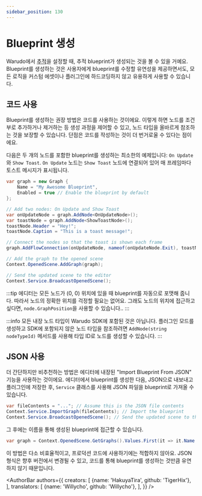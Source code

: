 ```yaml
---
sidebar_position: 130
---
```


# Blueprint 생성

Warudo에서 [추적](../../mocap/overview)을 설정할 때, 추적 blueprint가 생성되는 것을 볼 수 있을 거예요. Blueprint를 생성하는 것은 사용자에게 blueprint를 수정할 유연성을 제공하면서도, 모든 로직을 커스텀 에셋이나 플러그인에 하드코딩하지 않고 유용하게 사용할 수 있습니다.

## 코드 사용

Blueprint를 생성하는 권장 방법은 코드를 사용하는 것이에요. 이렇게 하면 노드를 조건부로 추가하거나 제거하는 등 생성 과정을 제어할 수 있고, 노드 타입을 올바르게 참조하는 것을 보장할 수 있습니다. 단점은 코드를 작성하는 것이 더 번거로울 수 있다는 점이에요.

다음은 두 개의 노드를 포함한 blueprint를 생성하는 최소한의 예제입니다: `On Update`와 `Show Toast`. `On Update` 노드는 `Show Toast` 노드에 연결되어 있어 매 프레임마다 토스트 메시지가 표시됩니다.

```csharp
var graph = new Graph {
    Name = "My Awesome Blueprint",
    Enabled = true // Enable the blueprint by default
};

// Add two nodes: On Update and Show Toast
var onUpdateNode = graph.AddNode<OnUpdateNode>();
var toastNode = graph.AddNode<ShowToastNode>();
toastNode.Header = "Hey!";
toastNode.Caption = "This is a toast message!";

// Connect the nodes so that the toast is shown each frame
graph.AddFlowConnection(onUpdateNode, nameof(onUpdateNode.Exit), toastNode, nameof(toastNode.Enter));

// Add the graph to the opened scene
Context.OpenedScene.AddGraph(graph);

// Send the updated scene to the editor
Context.Service.BroadcastOpenedScene();
```

:::tip
에디터는 모든 노드가 (0, 0) 위치에 있을 때 blueprint를 자동으로 포맷해 줍니다. 따라서 노드의 정확한 위치를 걱정할 필요는 없어요. 그래도 노드의 위치에 접근하고 싶다면, `node.GraphPosition`을 사용할 수 있습니다..
:::

:::info
모든 내장 노드 타입이 Warudo SDK에 포함된 것은 아닙니다. 플러그인 모드를 생성하고 SDK에 포함되지 않은 노드 타입을 참조하려면 `AddNode(string nodeTypeId)` 메서드를 사용해 타입 ID로 노드를 생성할 수 있습니다.
:::

## JSON 사용

더 간단하지만 비추천하는 방법은 에디터에 내장된 "Import Blueprint From JSON" 기능을 사용하는 것이에요. 에디터에서 blueprint를 생성한 다음, JSON으로 내보내고 플러그인에 저장한 후, `Service` 클래스를 사용해 JSON 파일을 blueprint로 가져올 수 있습니다.

```csharp
var fileContents = "..."; // Assume this is the JSON file contents
Context.Service.ImportGraph(fileContents); // Import the blueprint
Context.Service.BroadcastOpenedScene(); // Send the updated scene to the editor
```

그 후에는 이름을 통해 생성된 blueprint에 접근할 수 있습니다.

```csharp
var graph = Context.OpenedScene.GetGraphs().Values.First(it => it.Name == "My Awesome Blueprint");
```

이 방법은 다소 비효율적이고, 프로덕션 코드에 사용하기에는 적합하지 않아요. JSON 형식은 향후 버전에서 변경될 수 있고, 코드를 통해 blueprint를 생성하는 것만큼 유연하지 않기 때문입니다.

<AuthorBar authors={{
creators: [
{name: 'HakuyaTira', github: 'TigerHix'},
],
translators: [
    {name: 'Willycho', github: 'Willycho'},
],
}} />
